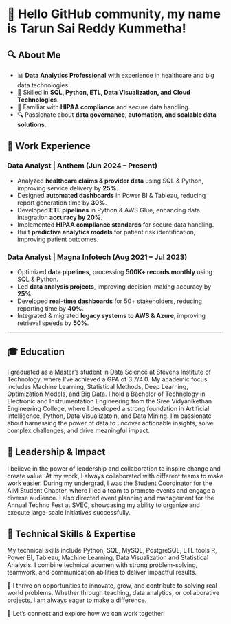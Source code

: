 # 👋 Hello GitHub community, my name is Tarun Sai Reddy Kummetha!

## 🔍 **About Me**
- 📊 **Data Analytics Professional** with experience in healthcare and big data technologies.
- 🚀 Skilled in **SQL, Python, ETL, Data Visualization, and Cloud Technologies**.
- 🏥 Familiar with **HIPAA compliance** and secure data handling.
- 🔍 Passionate about **data governance, automation, and scalable data solutions**.

## 🏢 **Work Experience**
### **Data Analyst | Anthem (Jun 2024 – Present)**
- Analyzed **healthcare claims & provider data** using SQL & Python, improving service delivery by **25%**.
- Designed **automated dashboards** in Power BI & Tableau, reducing report generation time by **30%**.
- Developed **ETL pipelines** in Python & AWS Glue, enhancing data integration **accuracy by 20%**.
- Implemented **HIPAA compliance standards** for secure data handling.
- Built **predictive analytics models** for patient risk identification, improving patient outcomes.

### **Data Analyst | Magna Infotech (Aug 2021 – Jul 2023)**
- Optimized **data pipelines**, processing **500K+ records monthly** using SQL & Python.
- Led **data analysis projects**, improving decision-making accuracy by **25%**.
- Developed **real-time dashboards** for 50+ stakeholders, reducing reporting time by **40%**.
- Integrated & migrated **legacy systems to AWS & Azure**, improving retrieval speeds by **50%**.

---

## 🎓 Education

I graduated as a Master’s student in Data Science at Stevens Institute of Technology, where I’ve achieved a GPA of 3.7/4.0. My academic focus includes Machine Learning, Statistical Methods, Deep Learning, Optimization Models, and Big Data. I hold a Bachelor of Technology in Electronic and Instrumentation Engineering from the Sree Vidyanikethan Engineering College, where I developed a strong foundation in Artificial Intelligence, Python, Data Visualizatoin, and Data Mining. I’m passionate about harnessing the power of data to uncover actionable insights, solve complex challenges, and drive meaningful impact.
 

## 🌟 Leadership & Impact

I believe in the power of leadership and collaboration to inspire change and create value. At my work, I always collaborated with different teams to make work easier. During my undergrad, I was the Student Coordinator for the AIM Student Chapter, where I led a team to promote events and engage a diverse audience. I also directed event planning and management for the Annual Techno Fest at SVEC, showcasing my ability to organize and execute large-scale initiatives successfully.

## 💪 Technical Skills & Expertise

My technical skills include Python, SQL, MySQL, PostgreSQL, ETL tools R, Power BI, Tableau, Machine Learning, Data Visualization and Statistical Analysis. I combine technical acumen with strong problem-solving, teamwork, and communication abilities to deliver impactful results.



🚀 I thrive on opportunities to innovate, grow, and contribute to solving real-world problems. Whether through teaching, data analytics, or collaborative projects, I am always eager to make a difference.

📩 Let’s connect and explore how we can work together! 

<!--
**Tarun110/Tarun110** is a ✨ _special_ ✨ repository because its `README.md` (this file) appears on your GitHub profile.

Here are some ideas to get you started:

- 🔭 I’m currently working on ...
- 🌱 I’m currently learning ...
- 👯 I’m looking to collaborate on ...
- 🤔 I’m looking for help with ...
- 💬 Ask me about ...
- 📫 How to reach me: ...
- 😄 Pronouns: ...
- ⚡ Fun fact: ...
-->
